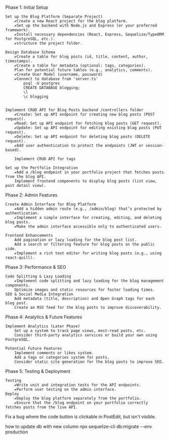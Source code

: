 Phase 1: Initial Setup

    Set up the Blog Platform (Separate Project)
        ✔Create a new React project for the blog platform.
        ✔Set up the backend with Node.js and Express (or your preferred framework).
        ✔Install necessary dependencies (React, Express, Sequelize/TypeORM for PostgreSQL, etc.).
        ✔structure the project folder.

    Design Database Schema
        ✔Create a table for blog posts (id, title, content, author, timestamps).
        ✔Create a table for metadata (optional: tags, categories).
        Plan for potential future tables (e.g., analytics, comments).
        ✔Create User Model (username, password)
        ✔Connect to database from 'server.ts'
            psql -U postgres
            CREATE DATABASE blogging;
            \l
            \c blogging


    Implement CRUD API for Blog Posts backend /controllers folder
        ✔Create: Set up API endpoint for creating new blog posts (POST request).
        ✔Read: Set up API endpoint for fetching blog posts (GET request).
        ✔Update: Set up API endpoint for editing existing blog posts (PUT request).
        ✔Delete: Set up API endpoint for deleting blog posts (DELETE request).
        ✔Add user authentication to protect the endpoints (JWT or session-based).

        Implement CRUD API for tags

    Set up the Portfolio Integration
        ✔Add a /blog endpoint in your portfolio project that fetches posts from the blog API.
        Implement frontend components to display blog posts (list view, post detail view).

Phase 2: Admin Features

    Create Admin Interface for Blog Platform
        ✔Add a hidden admin route (e.g., /admin/blog) that’s protected by authentication.
        ✔Implement a simple interface for creating, editing, and deleting blog posts.
        ✔Make the admin interface accessible only to authenticated users.

    Frontend Enhancements
        Add pagination or lazy loading for the blog post list.
        Add a search or filtering feature for blog posts on the public side.
        ✔Implement a rich text editor for writing blog posts (e.g., using react-quill).

Phase 3: Performance & SEO

    Code Splitting & Lazy Loading
        ✔Implement code splitting and lazy loading for the blog management components.
        Optimize images and static resources for faster loading times.
    SEO & Social Media Integration
        Add metadata (title, description) and Open Graph tags for each blog post.
        Create an RSS feed for the blog posts to improve discoverability.

Phase 4: Analytics & Future Features

    Implement Analytics (Later Phase)
        Set up a system to track page views, most-read posts, etc.
        Consider third-party analytics services or build your own using PostgreSQL.

    Potential Future Features
        Implement comments or likes system.
        Add a tags or categories system for posts.
        Consider static site generation for the blog posts to improve SEO.

Phase 5: Testing & Deployment

    Testing
        ✔Write unit and integration tests for the API endpoints.
        ✔Perform user testing on the admin interface.
    Deploy
        ✔Deploy the blog platform separately from the portfolio.
        ✔Ensure that the /blog endpoint on your portfolio correctly fetches posts from the live API.

Fix a bug where the code button is clickable in PostEdit, but isn't visible.

how to update db with new column
npx sequelize-cli db:migrate --env production
